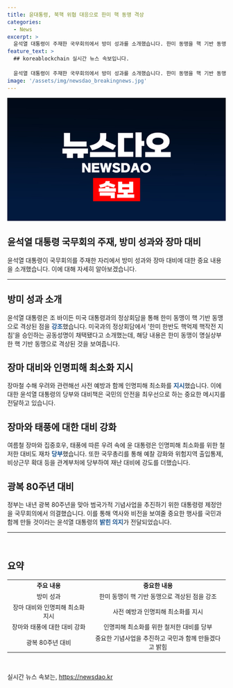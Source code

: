 ```yaml
---
title: 윤대통령, 북핵 위협 대응으로 한미 핵 동맹 격상
categories:
  - News
excerpt: >
  윤석열 대통령이 주재한 국무회의에서 방미 성과를 소개했습니다. 한미 동맹을 핵 기반 동맹으로 격상하고, 장마철 수해 대비를 강화하는 등의 주요 내용이 담겨 있습니다. 또한, 내년 광복 80주년을 맞아 대통령령 제정안을 국무회의에서 의결했다는 내용도 포함돼 있습니다. 윤 대통령의 대외적인 성과와 국내 대비 강화를 다룬 이번 국무회의 소식은 눈길을 끌 것으로 보입니다.
feature_text: >
  ## koreablockchain 실시간 뉴스 속보입니다.

  윤석열 대통령이 주재한 국무회의에서 방미 성과를 소개했습니다. 한미 동맹을 핵 기반 동맹으로 격상하고, 장마철 수해 대비를 강화하는 등의 주요 내용이 담겨 있습니다. 또한, 내년 광복 80주년을 맞아 대통령령 제정안을 국무회의에서 의결했다는 내용도 포함돼 있습니다. 윤 대통령의 대외적인 성과와 국내 대비 강화를 다룬 이번 국무회의 소식은 눈길을 끌 것으로 보입니다.
image: '/assets/img/newsdao_breakingnews.jpg'
---
```


<p><img src="/assets/img/newsdao_breakingnews.jpg" alt="koreablockchain 속보" /></p>

<h2 data-ke-size="size26"><b>윤석열 대통령 국무회의 주재, 방미 성과와 장마 대비</b></h2>

<p data-ke-size="size16">윤석열 대통령이 국무회의를 주재한 자리에서 방미 성과와 장마 대비에 대한 중요 내용을 소개했습니다. 이에 대해 자세히 알아보겠습니다.</p>

<hr>

<h2 data-ke-size="size26">방미 성과 소개</h2>

<p data-ke-size="size16">윤석열 대통령은 조 바이든 미국 대통령과의 정상회담을 통해 한미 동맹이 핵 기반 동맹으로 격상된 점을 <b><span style="color: #1a5490;">강조</span></b>했습니다. 미국과의 정상회담에서 '한미 한반도 핵억제 핵작전 지침'을 승인하는 공동성명이 채택됐다고 소개했는데, 해당 내용은 한미 동맹이 명실상부한 핵 기반 동맹으로 격상된 것을 보여줍니다.</p>

<h2 data-ke-size="size26">장마 대비와 인명피해 최소화 지시</h2>

<p data-ke-size="size16">장마철 수해 우려와 관련해선 사전 예방과 함께 인명피해 최소화를 <b><span style="color: #1a5490;">지시</span></b>했습니다. 이에 대한 윤석열 대통령의 당부와 대비책은 국민의 안전을 최우선으로 하는 중요한 메시지를 전달하고 있습니다.</p>

<h2 data-ke-size="size26">장마와 태풍에 대한 대비 강화</h2>

<p data-ke-size="size16">여름철 장마와 집중호우, 태풍에 따른 우려 속에 윤 대통령은 인명피해 최소화를 위한 철저한 대비도 재차 <b><span style="color: #1a5490;">당부</span></b>했습니다. 또한 국무총리를 통해 예찰 강화와 위험지역 출입통제, 비상근무 확대 등을 관계부처에 당부하여 재난 대비에 강도를 더했습니다.</p>

<h2 data-ke-size="size26">광복 80주년 대비</h2>

<p data-ke-size="size16">정부는 내년 광복 80주년을 맞아 범국가적 기념사업을 추진하기 위한 대통령령 제정안을 국무회의에서 의결했습니다. 이를 통해 역사와 비전을 보여줄 중요한 행사를 국민과 함께 만들 것이라는 윤석열 대통령의 <b><span style="color: #1a5490;">밝힌 의지</span></b>가 전달되었습니다.</p>

<hr>

<p data-ke-size="size16">&nbsp;</p>

<h2 data-ke-size="size26">요약</h2>

<table>
<tbody>
<tr>
<td style="text-align: center; height: 17px;"><b>주요 내용</b></td>
<td style="text-align: center; height: 17px;"><b>중요한 내용</b></td>
</tr>
<tr>
<td style="text-align: center; height: 17px;">방미 성과</td>
<td style="text-align: center; height: 17px;">한미 동맹이 핵 기반 동맹으로 격상된 점을 강조</td>
</tr>
<tr>
<td style="text-align: center; height: 17px;">장마 대비와 인명피해 최소화 지시</td>
<td style="text-align: center; height: 17px;">사전 예방과 인명피해 최소화를 지시</td>
</tr>
<tr>
<td style="text-align: center; height: 17px;">장마와 태풍에 대한 대비 강화</td>
<td style="text-align: center; height: 17px;">인명피해 최소화를 위한 철저한 대비를 당부</td>
</tr>
<tr>
<td style="text-align: center; height: 17px;">광복 80주년 대비</td>
<td style="text-align: center; height: 17px;">중요한 기념사업을 추진하고 국민과 함께 만들겠다고 밝힘</td>
</tr>
</tbody>
</table>

<p data-ke-size="size16">&nbsp;</p>
실시간 뉴스 속보는, <a href="https://newsdao.kr" rel="dofollow">https://newsdao.kr</a>


